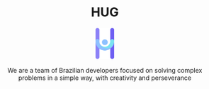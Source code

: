 <div align="center">
    <h1>HUG</h1><Img src="logo.png" height=70/>
    <p>
        We are a team of Brazilian developers focused on solving complex problems in a simple way, with creativity and perseverance
    </p>
</div>
